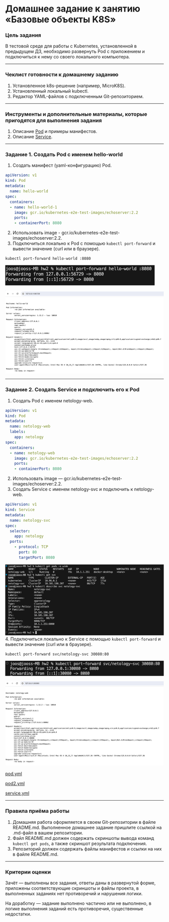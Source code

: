 # Домашнее задание к занятию «Базовые объекты K8S»

### Цель задания

В тестовой среде для работы с Kubernetes, установленной в предыдущем ДЗ, необходимо развернуть Pod с приложением и подключиться к нему со своего локального компьютера. 

------

### Чеклист готовности к домашнему заданию

1. Установленное k8s-решение (например, MicroK8S).
2. Установленный локальный kubectl.
3. Редактор YAML-файлов с подключенным Git-репозиторием.

------

### Инструменты и дополнительные материалы, которые пригодятся для выполнения задания

1. Описание [Pod](https://kubernetes.io/docs/concepts/workloads/pods/) и примеры манифестов.
2. Описание [Service](https://kubernetes.io/docs/concepts/services-networking/service/).

------

### Задание 1. Создать Pod с именем hello-world

1. Создать манифест (yaml-конфигурацию) Pod.
```yml
apiVersion: v1
kind: Pod
metadata:
  name: hello-world
spec:
  containers:
  - name: hello-world-1
    image: gcr.io/kubernetes-e2e-test-images/echoserver:2.2
    ports:
    - containerPort: 8080
```
2. Использовать image - gcr.io/kubernetes-e2e-test-images/echoserver:2.2.
3. Подключиться локально к Pod с помощью `kubectl port-forward` и вывести значение (curl или в браузере).
```
kubectl port-forward hello-world :8080
```
![1](https://github.com/joos-net/kuber-homeworks/blob/main/1.2/img/1.png)

![2](https://github.com/joos-net/kuber-homeworks/blob/main/1.2/img/2.png)


------

### Задание 2. Создать Service и подключить его к Pod

1. Создать Pod с именем netology-web.
```yml
apiVersion: v1
kind: Pod
metadata:
  name: netology-web
  labels:
    app: netology
spec:
  containers:
  - name: netology-web
    image: gcr.io/kubernetes-e2e-test-images/echoserver:2.2
    ports:
    - containerPort: 8080
```
2. Использовать image — gcr.io/kubernetes-e2e-test-images/echoserver:2.2.
3. Создать Service с именем netology-svc и подключить к netology-web.
```yml
apiVersion: v1
kind: Service
metadata:
  name: netology-svc
spec:
  selector:
    app: netology
  ports:
    - protocol: TCP
      port: 80
      targetPort: 8080
```
![3](https://github.com/joos-net/kuber-homeworks/blob/main/1.2/img/3.png)
4. Подключиться локально к Service с помощью `kubectl port-forward` и вывести значение (curl или в браузере).
```
kubectl port-forward svc/netology-svc 30080:80
```
![4](https://github.com/joos-net/kuber-homeworks/blob/main/1.2/img/4.png)

![5](https://github.com/joos-net/kuber-homeworks/blob/main/1.2/img/5.png)

[pod.yml](https://github.com/joos-net/kuber-homeworks/blob/main/1.2/pod.yml)

[pod2.yml](https://github.com/joos-net/kuber-homeworks/blob/main/1.2/pod2.yml)

[service.yml](https://github.com/joos-net/kuber-homeworks/blob/main/1.2/service.yml)

------

### Правила приёма работы

1. Домашняя работа оформляется в своем Git-репозитории в файле README.md. Выполненное домашнее задание пришлите ссылкой на .md-файл в вашем репозитории.
2. Файл README.md должен содержать скриншоты вывода команд `kubectl get pods`, а также скриншот результата подключения.
3. Репозиторий должен содержать файлы манифестов и ссылки на них в файле README.md.

------

### Критерии оценки
Зачёт — выполнены все задания, ответы даны в развернутой форме, приложены соответствующие скриншоты и файлы проекта, в выполненных заданиях нет противоречий и нарушения логики.

На доработку — задание выполнено частично или не выполнено, в логике выполнения заданий есть противоречия, существенные недостатки.
